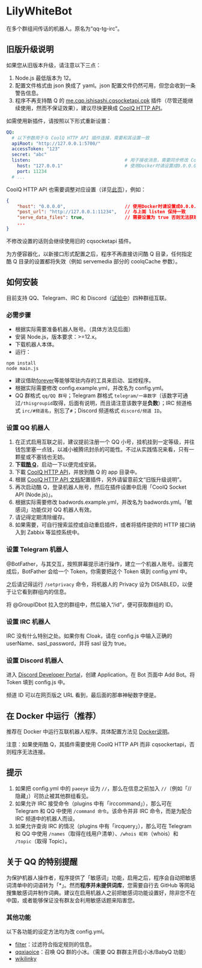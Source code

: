 LilyWhiteBot
===
在多个群组间传话的机器人。原名为“qq-tg-irc”。

## 旧版升级说明
如果您从旧版本升级，请注意以下三点：

1. Node.js 最低版本为 12。
2. 配置文件格式由 json 换成了 yaml。json 配置文件仍然可用，但您会收到一条警告信息。
3. 程序不再支持酷 Q 的 [me.cqp.ishisashi.cqsocketapi.cpk](https://dl.bintray.com/mrhso/cqsocketapi/me.cqp.ishisashi.cqsocketapi.cpk) 插件（尽管还能继续使用，然而不保证效果），建议尽快更换成 [CoolQ HTTP API](https://cqhttp.cc/)。

如需使用新插件，请按照以下形式重新设置：
```yaml
QQ:
  # 以下参数用于与 CoolQ HTTP API 插件连接，需要和其设置一致
  apiRoot: "http://127.0.0.1:5700/"
  accessToken: "123"
  secret: "abc"
  listen:                                   # 用于接收消息，需要同步修改 CoolQ HTTP API 插件中 post_url 参数
    host: "127.0.0.1"                       # 使用Docker时请设置成0.0.0.0
    port: 11234
  # ...
```

CoolQ HTTP API 也需要调整对应设置（详见[此页](https://cqhttp.cc/docs/4.11/#/Configuration)），例如：
```json
{
    "host": "0.0.0.0",                      // 使用Docker时请设置成0.0.0.0
    "post_url": "http://127.0.0.1:11234",   // 与上面 listen 保持一致
    "serve_data_files": true,               // 需要设置为 true 否则无法获取图片消息内容
    ...
}
```

不修改设置的话则会继续使用旧的 cqsocketapi 插件。

为方便容器化，以新接口形式配置之后，程序不再直接访问酷 Q 目录，任何指定酷 Q 目录的设置都将失效（例如 servemedia 部分的 coolqCache 参数）。

## 如何安装
目前支持 QQ、Telegram、IRC 和 Discord（[试验中](https://github.com/mrhso/LilyWhiteBot/issues/4)）四种群组互联。

### 必需步骤
* 根据实际需要准备机器人账号。（具体方法见后面）
* 安装 Node.js，版本要求：>=12.x。
* 下载机器人本体。
* 运行：
```
npm install
node main.js
```
* 建议借助[forever](https://github.com/foreversd/forever)等能够常驻内存的工具来启动、监控程序。
* 根据实际需要修改 config.example.yml，并改名为 config.yml。
* QQ 群格式 `qq/QQ 群号`；Telegram 群格式 `telegram/一串数字`（该数字可通过`/thisgroupid`取得，后面有说明，而且请注意该数字是**负数**）；IRC 频道格式 `irc/#频道名`，别忘了`#`；Discord 频道格式 `discord/频道 ID`。

### 设置 QQ 机器人
1. 在正式启用互联之前，建议提前注册一个 QQ 小号，挂机挂到一定等级，并往钱包里塞一点钱，以减小被腾讯封杀的可能性。不过从实践情况来看，只有一颗星或不塞钱也无妨。
2. **下载[酷 Q](https://cqp.cc/)**，启动一下以便完成安装。
3. 下載 [CoolQ HTTP API](https://cqhttp.cc/)，并放到酷 Q 的 app 目录中。
4. 根据 [CoolQ HTTP API 文档](https://cqhttp.cc/docs/4.11/#/Configuration)配置插件，另外请留意前文“旧版升级说明”。
5. 再次启动酷 Q，登录机器人账号，然后在插件设置中启用「CoolQ Socket API (Node.js)」。
6. 根据实际需要修改 badwords.example.yml，并改名为 badwords.yml。「敏感词」功能仅对 QQ 机器人有效。
7. 请记得定期清除缓存。
8. 如果需要，可自行搜索监控或自动重启插件，或者将插件提供的 HTTP 接口纳入到 Zabbix 等监控系统中。

### 设置 Telegram 机器人
@BotFather，与其交互，按照屏幕提示进行操作，建立一个机器人账号。设置完成后，BotFather 会给一个 Token，你需要把这个 Token 填到 config.yml 中。

之后请记得运行 `/setprivacy` 命令，将机器人的 Privacy 设为 DISABLED，以便于让它看到群组内的信息。

将 @GroupIDbot 拉入您的群组中，然后输入“/id”，便可获取群组的 ID。

### 设置 IRC 机器人
IRC 没有什么特别之处。如果你有 Cloak，请在 config.js 中输入正确的 userName、sasl_password，并将 sasl 设为 true。

### 设置 Discord 机器人
进入 [Discord Developer Portal](https://discordapp.com/developers/applications/)，创建 Application。在 Bot 页面中 Add Bot。将 Token 填到 config.js 中。

频道 ID 可以在网页版之 URL 看到，最后面的那串神秘数字便是。

## 在 Docker 中运行（推荐）
推荐在 Docker 中运行互联机器人程序。具体配置方法见 [Docker说明](https://github.com/infnan/LilyWhiteBot/blob/master/README_Docker.md)。

注意：如果使用酷 Q，其插件需要使用 CoolQ HTTP API 而非 cqsockertapi，否则程序无法连接。

## 提示
1. 如果把 config.yml 中的 `paeeye` 设为 `//`，那么在信息之前加入 `//`（例如「//隐藏」）可防止被其他群组看见。
2. 如果允许 IRC 接受命令（plugins 中有「irccommand」），那么可在 Telegram 和 QQ 中使用 `/command 命令`。该命令并非 IRC 命令，而是为配合 IRC 频道中的机器人而设。
3. 如果允许查询 IRC 的情况（plugins 中有「ircquery」），那么可在 Telegram 和 QQ 中使用 `/names`（取得在线用户清单）、`/whois 昵称`（whois）和 `/topic`（取得 Topic）。

## 关于 QQ 的特别提醒
为保护机器人操作者，程序提供了「敏感词」功能，启用之后，程序会自动把敏感词清单中的词语转为「*」。然而**程序并未提供词库**，您需要自行去 GitHub 等网站搜集敏感词并制作词典。建议在启用机器人之前把敏感词功能设置好，除非您不在中国，或者能够保证没有群友会利用敏感话题来陷害您。

### 其他功能
以下各功能的设定方法均为改 config.yml。
* [filter](https://github.com/mrhso/LilyWhiteBot/blob/master/plugins/filter.js)：过滤符合指定规则的信息。
* [qqxiaoice](https://github.com/mrhso/LilyWhiteBot/blob/master/plugins/qqxiaoice.js)：召唤 QQ 群的小冰。（需要 QQ 群群主开启小冰/BabyQ 功能）
* [wikilinky](https://github.com/mrhso/LilyWhiteBot/blob/master/plugins/wikilinky.js)
